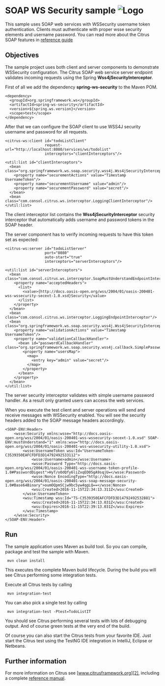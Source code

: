 SOAP WS Security sample ![Logo][1]
==============

This sample uses SOAP web services with WSSecurity username token authentication. Clients must authenticate with proper wsse security elements and username
password. You can read more about the Citrus SOAP features in [reference guide][4]

Objectives
---------

The sample project uses both client and server components to demonstrate WSSecurity configuration. The Citrus SOAP web service
server endpoint validates incoming requests using the Spring **Wss4jSecurityInterceptor**.

First of all we add the dependency **spring-ws-security** to the Maven POM.

    <dependency>
      <groupId>org.springframework.ws</groupId>
      <artifactId>spring-ws-security</artifactId>
      <version>${spring.ws.version}</version>
      <scope>test</scope>
    </dependency>
    
After that we can configure the SOAP client to use WSS4J security username and password for all requests.

    <citrus-ws:client id="todoListClient"
                      request-url="http://localhost:8080/services/ws/todolist"
                      interceptors="clientInterceptors"/>

    <util:list id="clientInterceptors">
      <bean class="org.springframework.ws.soap.security.wss4j.Wss4jSecurityInterceptor">
        <property name="securementActions" value="Timestamp UsernameToken"/>
        <property name="securementUsername" value="admin"/>
        <property name="securementPassword" value="secret"/>
      </bean>
      <bean class="com.consol.citrus.ws.interceptor.LoggingClientInterceptor"/>
    </util:list>
   
The client interceptor list contains the **Wss4jSecurityInterceptor** security interceptor that automatically adds username and password
tokens in the SOAP header.

The server component has to verify incoming requests to have this token set as expected:

    <citrus-ws:server id="todoListServer"
                      port="8080"
                      auto-start="true"
                      interceptors="serverInterceptors"/>

    <util:list id="serverInterceptors">
      <bean class="com.consol.citrus.ws.interceptor.SoapMustUnderstandEndpointInterceptor">
        <property name="acceptedHeaders">
          <list>
            <value>{http://docs.oasis-open.org/wss/2004/01/oasis-200401-wss-wssecurity-secext-1.0.xsd}Security</value>
          </list>
        </property>
      </bean>
      <bean class="com.consol.citrus.ws.interceptor.LoggingEndpointInterceptor"/>
      <bean class="org.springframework.ws.soap.security.wss4j.Wss4jSecurityInterceptor">
        <property name="validationActions" value="Timestamp UsernameToken"/>
        <property name="validationCallbackHandler">
          <bean id="passwordCallbackHandler" class="org.springframework.ws.soap.security.wss4j.callback.SimplePasswordValidationCallbackHandler">
            <property name="usersMap">
              <map>
                <entry key="admin" value="secret"/>
              </map>
            </property>
          </bean>
        </property>
      </bean>
    </util:list>   
     
The server security interceptor validates with simple username password handler. As a result only granted users can access
the web services. 

When you execute the test client and server operations will send and receive messages with WSSecurity enabled. You will see the security headers
added to the SOAP message headers accordingly.

    <SOAP-ENV:Header>
        <wsse:Security xmlns:wsse="http://docs.oasis-open.org/wss/2004/01/oasis-200401-wss-wssecurity-secext-1.0.xsd" SOAP-ENV:mustUnderstand="1" xmlns:wsu="http://docs.oasis-open.org/wss/2004/01/oasis-200401-wss-wssecurity-utility-1.0.xsd">
            <wsse:UsernameToken wsu:Id="UsernameToken-C3539350EAFCFDFD3D14792492533112">
                <wsse:Username>admin</wsse:Username>
                <wsse:Password Type="http://docs.oasis-open.org/wss/2004/01/oasis-200401-wss-username-token-profile-1.0#PasswordDigest">HyT/oOdQfy6liZxqEO05gA9sqjU=</wsse:Password>
                <wsse:Nonce EncodingType="http://docs.oasis-open.org/wss/2004/01/oasis-200401-wss-soap-message-security-1.0#Base64Binary">oumOQpmSCjw9bc5yw4qgLQ==</wsse:Nonce>
                <wsu:Created>2016-11-15T22:34:13.311Z</wsu:Created>
            </wsse:UsernameToken>
            <wsu:Timestamp wsu:Id="TS-C3539350EAFCFDFD3D14792492532881">
                <wsu:Created>2016-11-15T22:34:13.031Z</wsu:Created>
                <wsu:Expires>2016-11-15T22:39:13.031Z</wsu:Expires>
            </wsu:Timestamp>
        </wsse:Security>
    </SOAP-ENV:Header>
        
Run
---------

The sample application uses Maven as build tool. So you can compile, package and test the
sample with Maven.
 
     mvn clean install
    
This executes the complete Maven build lifecycle. During the build you will see Citrus performing some integration tests.

Execute all Citrus tests by calling

     mvn integration-test

You can also pick a single test by calling

     mvn integration-test -Ptest=TodoListIT

You should see Citrus performing several tests with lots of debugging output. 
And of course green tests at the very end of the build.

Of course you can also start the Citrus tests from your favorite IDE.
Just start the Citrus test using the TestNG IDE integration in IntelliJ, Eclipse or Netbeans.

Further information
---------

For more information on Citrus see [www.citrusframework.org][2], including
a complete [reference manual][3].

 [1]: http://www.citrusframework.org/img/brand-logo.png "Citrus"
 [2]: http://www.citrusframework.org
 [3]: http://www.citrusframework.org/reference/html/
 [4]: http://www.citrusframework.org/reference/html/soap.html
